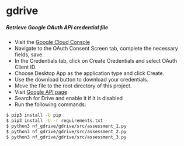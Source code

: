 # gdrive

##### Retrieve Google OAuth API credential file
- Visit the [Google Cloud Console](https://console.developers.google.com/apis/credentials)
- Navigate to the OAuth Consent Screen tab, complete the necessary fields, save.
- In the Credentials tab, click on Create Credentials and select OAuth Client ID.
- Choose Desktop App as the application type and click Create.
- Use the download button to download your credentials.
- Move the file to the root directory of this project.
- Visit [Google API page](https://console.developers.google.com/apis/library)
- Search for Drive and enable it if it is disabled
- Run the following commands:

```sh
$ pip3 install -U pip
$ pip3 install -U -r requirements.txt
$ python3 nf_gdrive/gdrive/src/assessment_1.py
$ python3 nf_gdrive/gdrive/src/assessment_2.py
$ python3 nf_gdrive/gdrive/src/assessment_3.py
```